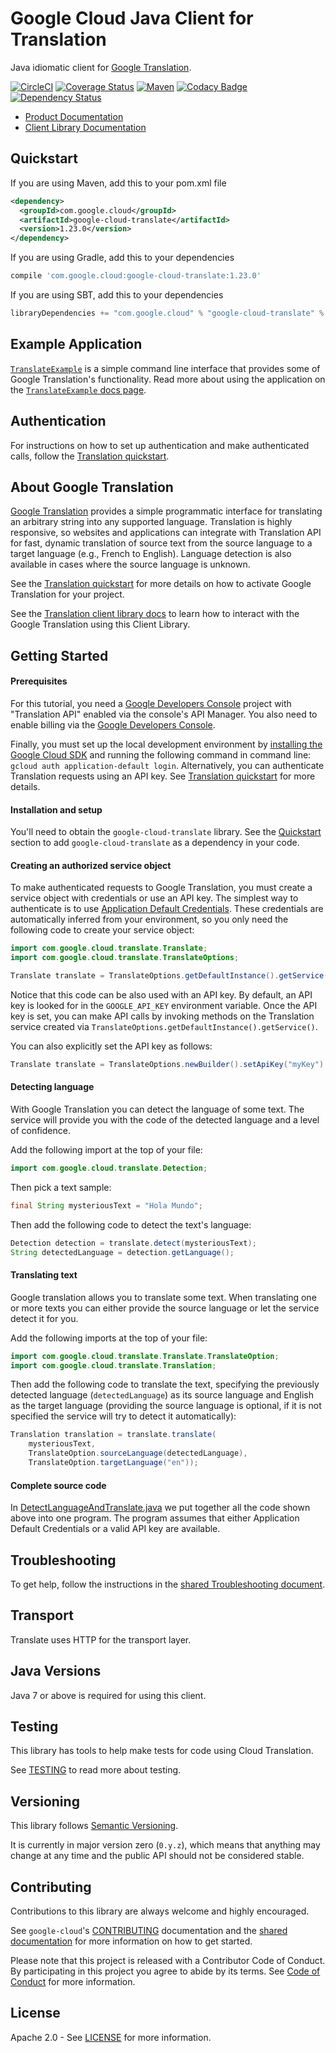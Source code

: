 Google Cloud Java Client for Translation
====================================

Java idiomatic client for [Google Translation][cloud-translate].

[![CircleCI](https://circleci.com/gh/GoogleCloudPlatform/google-cloud-java/tree/master.svg?style=shield)](https://circleci.com/gh/GoogleCloudPlatform/google-cloud-java/tree/master)
[![Coverage Status](https://coveralls.io/repos/GoogleCloudPlatform/google-cloud-java/badge.svg?branch=master)](https://coveralls.io/r/GoogleCloudPlatform/google-cloud-java?branch=master)
[![Maven](https://img.shields.io/maven-central/v/com.google.cloud/google-cloud-translate.svg)]( https://img.shields.io/maven-central/v/com.google.cloud/google-cloud-translate.svg)
[![Codacy Badge](https://api.codacy.com/project/badge/grade/9da006ad7c3a4fe1abd142e77c003917)](https://www.codacy.com/app/mziccard/google-cloud-java)
[![Dependency Status](https://www.versioneye.com/user/projects/58fe4c8d6ac171426c414772/badge.svg?style=flat)](https://www.versioneye.com/user/projects/58fe4c8d6ac171426c414772)

- [Product Documentation][translate-product-docs]
- [Client Library Documentation][translate-client-lib-docs]

Quickstart
----------

[//]: # ({x-version-update-start:google-cloud-translate:released})
If you are using Maven, add this to your pom.xml file
```xml
<dependency>
  <groupId>com.google.cloud</groupId>
  <artifactId>google-cloud-translate</artifactId>
  <version>1.23.0</version>
</dependency>
```
If you are using Gradle, add this to your dependencies
```Groovy
compile 'com.google.cloud:google-cloud-translate:1.23.0'
```
If you are using SBT, add this to your dependencies
```Scala
libraryDependencies += "com.google.cloud" % "google-cloud-translate" % "1.23.0"
```
[//]: # ({x-version-update-end})

Example Application
-------------------

[`TranslateExample`](../google-cloud-examples/src/main/java/com/google/cloud/examples/translate/TranslateExample.java) is a simple command line interface that provides some of Google Translation's functionality.  Read more about using the application on the [`TranslateExample` docs page](https://googlecloudplatform.github.io/google-cloud-java/apidocs/?com/google/cloud/examples/translate/TranslateExample.html).

Authentication
--------------

For instructions on how to set up authentication and make authenticated calls,
follow
the [Translation quickstart](https://cloud.google.com/translate/v2/quickstart).

About Google Translation
--------------------

[Google Translation][cloud-translate] provides a simple programmatic interface for translating an
arbitrary string into any supported language. Translation is highly responsive, so websites and
applications can integrate with Translation API for fast, dynamic translation of source text from the
source language to a target language (e.g., French to English). Language detection is also
available in cases where the source language is unknown.

See the [Translation quickstart][cloud-translate-quickstart] for more details
on how to activate Google Translation for your project.

See the [Translation client library docs][translate-client-lib-docs] to learn how to interact with
the Google Translation using this Client Library.

Getting Started
---------------
#### Prerequisites
For this tutorial, you need a [Google Developers Console](https://console.developers.google.com/)
project with "Translation API" enabled via the console's API Manager. You also need to enable
billing via the [Google Developers Console](https://console.developers.google.com/).

Finally, you must set up the local development environment by
[installing the Google Cloud SDK](https://cloud.google.com/sdk/) and running the following command
in command line: `gcloud auth application-default login`. Alternatively, you can authenticate
Translation requests using an API key. See
[Translation quickstart](https://cloud.google.com/translate/v2/quickstart) for more details.

#### Installation and setup
You'll need to obtain the `google-cloud-translate` library. See the [Quickstart](#quickstart)
section to add `google-cloud-translate` as a dependency in your code.

#### Creating an authorized service object
To make authenticated requests to Google Translation, you must create a service object with
credentials or use an API key. The simplest way to authenticate is to use
[Application Default Credentials](https://developers.google.com/identity/protocols/application-default-credentials).
These credentials are automatically inferred from your environment, so you only need the following
code to create your service object:

```java
import com.google.cloud.translate.Translate;
import com.google.cloud.translate.TranslateOptions;

Translate translate = TranslateOptions.getDefaultInstance().getService();
```

Notice that this code can be also used with an API key. By default, an API key is looked for in the
`GOOGLE_API_KEY` environment variable. Once the API key is set, you can make API calls by invoking
methods on the Translation service created via `TranslateOptions.getDefaultInstance().getService()`.

You can also explicitly set the API key as follows:
```java
Translate translate = TranslateOptions.newBuilder().setApiKey("myKey").build().getService();
```

#### Detecting language
With Google Translation you can detect the language of some text. The service will provide you with
the code of the detected language and a level of confidence.

Add the following import at the top of your file:

```java
import com.google.cloud.translate.Detection;
```

Then pick a text sample:

```java
final String mysteriousText = "Hola Mundo";
```

Then add the following code to detect the text's language:

```java
Detection detection = translate.detect(mysteriousText);
String detectedLanguage = detection.getLanguage();
```
#### Translating text

Google translation allows you to translate some text. When translating one or more texts you can
either provide the source language or let the service detect it for you.

Add the following imports at the top of your file:

```java
import com.google.cloud.translate.Translate.TranslateOption;
import com.google.cloud.translate.Translation;
```

Then add the following code to translate the text, specifying the previously detected language (`detectedLanguage`) as its source language and English as the target language (providing the source language is optional, if it is not specified the service will try to detect it automatically):

```java
Translation translation = translate.translate(
    mysteriousText,
    TranslateOption.sourceLanguage(detectedLanguage),
    TranslateOption.targetLanguage("en"));
```

#### Complete source code

In
[DetectLanguageAndTranslate.java](../google-cloud-examples/src/main/java/com/google/cloud/examples/translate/snippets/DetectLanguageAndTranslate.java)
we put together all the code shown above into one program. The program assumes that either Application
Default Credentials or a valid API key are available.

Troubleshooting
---------------

To get help, follow the instructions in the [shared Troubleshooting document](https://github.com/GoogleCloudPlatform/gcloud-common/blob/master/troubleshooting/readme.md#troubleshooting).

Transport
---------
Translate uses HTTP for the transport layer.

Java Versions
-------------

Java 7 or above is required for using this client.

Testing
-------

This library has tools to help make tests for code using Cloud Translation.

See [TESTING] to read more about testing.

Versioning
----------

This library follows [Semantic Versioning](http://semver.org/).

It is currently in major version zero (``0.y.z``), which means that anything
may change at any time and the public API should not be considered
stable.

Contributing
------------

Contributions to this library are always welcome and highly encouraged.

See `google-cloud`'s [CONTRIBUTING] documentation and the [shared documentation](https://github.com/GoogleCloudPlatform/gcloud-common/blob/master/contributing/readme.md#how-to-contribute-to-gcloud) for more information on how to get started.

Please note that this project is released with a Contributor Code of Conduct. By participating in this project you agree to abide by its terms. See [Code of Conduct][code-of-conduct] for more information.

License
-------

Apache 2.0 - See [LICENSE] for more information.

[CONTRIBUTING]:https://github.com/GoogleCloudPlatform/google-cloud-java/blob/master/CONTRIBUTING.md
[code-of-conduct]:https://github.com/GoogleCloudPlatform/google-cloud-java/blob/master/CODE_OF_CONDUCT.md#contributor-code-of-conduct
[LICENSE]: https://github.com/GoogleCloudPlatform/google-cloud-java/blob/master/LICENSE
[TESTING]: https://github.com/GoogleCloudPlatform/google-cloud-java/blob/master/TESTING.md#testing-code-that-uses-translate
[cloud-platform]: https://cloud.google.com/

[cloud-translate]: https://cloud.google.com/translate/
[cloud-translate-quickstart]: https://cloud.google.com/translate/v2/quickstart
[translate-product-docs]: https://cloud.google.com/translate/docs/
[translate-client-lib-docs]: https://googlecloudplatform.github.io/google-cloud-java/latest/apidocs/index.html?com/google/cloud/translate/package-summary.html
